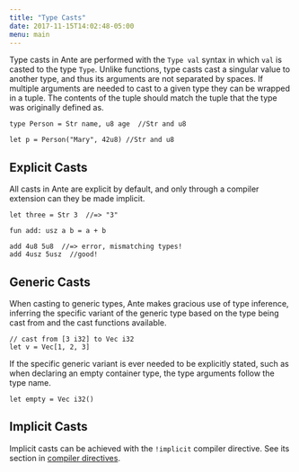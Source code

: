 ```yaml
---
title: "Type Casts"
date: 2017-11-15T14:02:48-05:00
menu: main
---
```


Type casts in Ante are performed with the `Type val` syntax in
which `val` is casted to the type `Type`.  Unlike functions,
type casts cast a singular value to another type, and thus its
arguments are not separated by spaces.  If multiple arguments
are needed to cast to a given type they can be wrapped in a tuple.
The contents of the tuple should match the tuple that the type
was originally defined as.

```ante
type Person = Str name, u8 age  //Str and u8

let p = Person("Mary", 42u8) //Str and u8
```

## Explicit Casts

All casts in Ante are explicit by default, and only through a
compiler extension can they be made implicit.

```ante
let three = Str 3  //=> "3"

fun add: usz a b = a + b

add 4u8 5u8  //=> error, mismatching types!
add 4usz 5usz  //good!
```

## Generic Casts

When casting to generic types, Ante makes gracious use of type
inference, inferring the specific variant of the generic type based
on the type being cast from and the cast functions available.

```ante
// cast from [3 i32] to Vec i32
let v = Vec[1, 2, 3]
```

If the specific generic variant is ever needed to be explicitly stated,
such as when declaring an empty container type, the type arguments
follow the type name.

```ante
let empty = Vec i32()
```

## Implicit Casts

Implicit casts can be achieved with the `!implicit` compiler directive.
See its section in [compiler directives](../compiler-directives).
